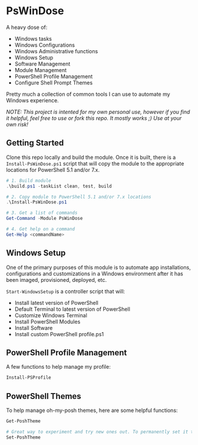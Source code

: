 # PsWinDose

A heavy dose of:

- Windows tasks
- Windows Configurations
- Windows Administrative functions
- Windows Setup
- Software Management
- Module Management
- PowerShell Profile Management
- Configure Shell Prompt Themes

Pretty much a collection of common tools I can use to automate my Windows experience.

*NOTE: This project is intented for my own personal use, however if you find it helpful, feel free to use or fork this repo. It mostly works ;) Use at your own risk!*

## Getting Started

Clone this repo locally and build the module. Once it is built, there is a `Install-PsWinDose.ps1` script that will copy the module to the appropriate locations for PowerShell 5.1 and/or 7.x.

```powershell
# 1. Build module
.\build.ps1 -taskList clean, test, build

# 2. Copy module to PowerShell 5.1 and/or 7.x locations
.\Install-PsWinDose.ps1

# 3. Get a list of commands
Get-Command -Module PsWinDose

# 4. Get help on a command
Get-Help <commandName>
```

## Windows Setup

One of the primary purposes of this module is to automate app installations, configurations and customizations in a Windows environment after it has been imaged, provisioned, deployed, etc.

```Start-WindowsSetup``` is a controller script that will:

- Install latest version of PowerShell
- Default Terminal to latest version of PowerShell
- Customize Windows Terminal
- Install PowerShell Modules
- Install Software
- Install custom PowerShell profile.ps1

## PowerShell Profile Management

A few functions to help manage my profile:

```powershell
Install-PSProfile
```

## PowerShell Themes

To help manage oh-my-posh themes, here are some helpful functions:

```powershell
Get-PoshTheme

# Great way to experiment and try new ones out. To permanently set it though, you need to update the theme in the profile.ps1 file.
Set-PoshTheme
```
